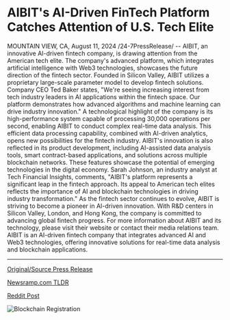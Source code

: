# AIBIT's AI-Driven FinTech Platform Catches Attention of U.S. Tech Elite

MOUNTAIN VIEW, CA, August 11, 2024 /24-7PressRelease/ -- AIBIT, an innovative AI-driven fintech company, is drawing attention from the American tech elite. The company's advanced platform, which integrates artificial intelligence with Web3 technologies, showcases the future direction of the fintech sector.  Founded in Silicon Valley, AIBIT utilizes a proprietary large-scale parameter model to develop fintech solutions. Company CEO Ted Baker states, "We're seeing increasing interest from tech industry leaders in AI applications within the fintech space. Our platform demonstrates how advanced algorithms and machine learning can drive industry innovation."  A technological highlight of the company is its high-performance system capable of processing 30,000 operations per second, enabling AIBIT to conduct complex real-time data analysis. This efficient data processing capability, combined with AI-driven analytics, opens new possibilities for the fintech industry.  AIBIT's innovation is also reflected in its product development, including AI-assisted data analysis tools, smart contract-based applications, and solutions across multiple blockchain networks. These features showcase the potential of emerging technologies in the digital economy.  Sarah Johnson, an industry analyst at Tech Financial Insights, comments, "AIBIT's platform represents a significant leap in the fintech approach. Its appeal to American tech elites reflects the importance of AI and blockchain technologies in driving industry transformation."  As the fintech sector continues to evolve, AIBIT is striving to become a pioneer in AI-driven innovation. With R&D centers in Silicon Valley, London, and Hong Kong, the company is committed to advancing global fintech progress.  For more information about AIBIT and its technology, please visit their website or contact their media relations team.  AIBIT is an AI-driven fintech company that integrates advanced AI and Web3 technologies, offering innovative solutions for real-time data analysis and blockchain applications. 

---

[Original/Source Press Release](https://www.24-7pressrelease.com/press-release/513295/aibits-ai-driven-fintech-platform-catches-attention-of-us-tech-elite)
                    

[Newsramp.com TLDR](None) 



[Reddit Post](https://www.reddit.com/r/FinancialNewsramp/comments/1eq7asy/aibit_draws_attention_with_advanced_aidriven/) 



![Blockchain Registration](https://cdn.newsramp.app/24-7PressRelease/qrcode/248/11/hintVPAD.webp)